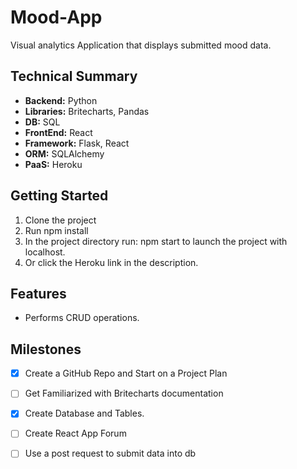 # Mood-App
Visual analytics Application that displays submitted mood data.

## Technical Summary

-  **Backend:** Python
-  **Libraries:** Britecharts, Pandas
-  **DB:** SQL
-  **FrontEnd:** React
-  **Framework:** Flask, React
-  **ORM:** SQLAlchemy
-  **PaaS:** Heroku

## Getting Started

1. Clone the project
2. Run npm install
3. In the project directory run: npm start to launch the project with localhost. 
4. Or click the Heroku link in the description.

## Features
- Performs CRUD operations.

## Milestones

- [x] Create a GitHub Repo and Start on a Project Plan
- [ ] Get Familiarized with Britecharts documentation
- [x] Create Database and Tables.
- [ ] Create React App Forum
- [ ] Use a post request to submit data into db

